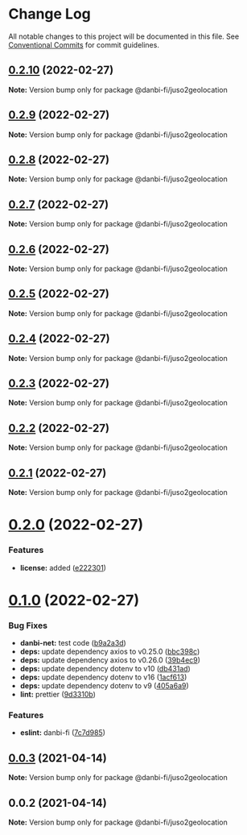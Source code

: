 # Change Log

All notable changes to this project will be documented in this file.
See [Conventional Commits](https://conventionalcommits.org) for commit guidelines.

## [0.2.10](https://github.com/danbi-fi/packages/compare/@danbi-fi/juso2geolocation@0.2.9...@danbi-fi/juso2geolocation@0.2.10) (2022-02-27)

**Note:** Version bump only for package @danbi-fi/juso2geolocation





## [0.2.9](https://github.com/danbi-fi/packages/compare/@danbi-fi/juso2geolocation@0.2.8...@danbi-fi/juso2geolocation@0.2.9) (2022-02-27)

**Note:** Version bump only for package @danbi-fi/juso2geolocation





## [0.2.8](https://github.com/danbi-fi/packages/compare/@danbi-fi/juso2geolocation@0.2.7...@danbi-fi/juso2geolocation@0.2.8) (2022-02-27)

**Note:** Version bump only for package @danbi-fi/juso2geolocation





## [0.2.7](https://github.com/danbi-fi/packages/compare/@danbi-fi/juso2geolocation@0.2.6...@danbi-fi/juso2geolocation@0.2.7) (2022-02-27)

**Note:** Version bump only for package @danbi-fi/juso2geolocation





## [0.2.6](https://github.com/danbi-fi/packages/compare/@danbi-fi/juso2geolocation@0.2.5...@danbi-fi/juso2geolocation@0.2.6) (2022-02-27)

**Note:** Version bump only for package @danbi-fi/juso2geolocation





## [0.2.5](https://github.com/danbi-fi/packages/compare/@danbi-fi/juso2geolocation@0.2.4...@danbi-fi/juso2geolocation@0.2.5) (2022-02-27)

**Note:** Version bump only for package @danbi-fi/juso2geolocation





## [0.2.4](https://github.com/danbi-fi/packages/compare/@danbi-fi/juso2geolocation@0.2.3...@danbi-fi/juso2geolocation@0.2.4) (2022-02-27)

**Note:** Version bump only for package @danbi-fi/juso2geolocation





## [0.2.3](https://github.com/danbi-fi/packages/compare/@danbi-fi/juso2geolocation@0.2.2...@danbi-fi/juso2geolocation@0.2.3) (2022-02-27)

**Note:** Version bump only for package @danbi-fi/juso2geolocation





## [0.2.2](https://github.com/danbi-fi/packages/compare/@danbi-fi/juso2geolocation@0.2.1...@danbi-fi/juso2geolocation@0.2.2) (2022-02-27)

**Note:** Version bump only for package @danbi-fi/juso2geolocation





## [0.2.1](https://github.com/danbi-fi/packages/compare/@danbi-fi/juso2geolocation@0.2.0...@danbi-fi/juso2geolocation@0.2.1) (2022-02-27)

**Note:** Version bump only for package @danbi-fi/juso2geolocation





# [0.2.0](https://github.com/danbi-fi/packages/compare/@danbi-fi/juso2geolocation@0.1.0...@danbi-fi/juso2geolocation@0.2.0) (2022-02-27)


### Features

* **license:** added ([e222301](https://github.com/danbi-fi/packages/commit/e2223015ba5bb7c387cdbb2a15df2b4d7e4f8268))





# [0.1.0](https://github.com/danbi-fi/packages/compare/@danbi-fi/juso2geolocation@0.0.3...@danbi-fi/juso2geolocation@0.1.0) (2022-02-27)


### Bug Fixes

* **danbi-net:** test code ([b9a2a3d](https://github.com/danbi-fi/packages/commit/b9a2a3d999c2b9ead131ce4b5a04e9b8142b43be))
* **deps:** update dependency axios to v0.25.0 ([bbc398c](https://github.com/danbi-fi/packages/commit/bbc398cc31743153f0d8ca437ba8cb20aee8d282))
* **deps:** update dependency axios to v0.26.0 ([39b4ec9](https://github.com/danbi-fi/packages/commit/39b4ec96007838520ee100deaa3ea34fd752401e))
* **deps:** update dependency dotenv to v10 ([db431ad](https://github.com/danbi-fi/packages/commit/db431ad5193d995d61b155394d55c35b3f6ad5f1))
* **deps:** update dependency dotenv to v16 ([1acf613](https://github.com/danbi-fi/packages/commit/1acf613fa4fe9c46bf39b514a276180881013d58))
* **deps:** update dependency dotenv to v9 ([405a6a9](https://github.com/danbi-fi/packages/commit/405a6a9de0facf44cce42d9fb6dc213223faebe0))
* **lint:** prettier ([9d3310b](https://github.com/danbi-fi/packages/commit/9d3310bc76af8e2b49ee4d55d25d47430ffbafeb))


### Features

* **eslint:** danbi-fi ([7c7d985](https://github.com/danbi-fi/packages/commit/7c7d9851e68f94b77d3ca645f9d0c06afb6b8c54))





## [0.0.3](https://github.com/danbi-fi/packages/compare/@danbi-fi/juso2geolocation@0.0.2...@danbi-fi/juso2geolocation@0.0.3) (2021-04-14)

**Note:** Version bump only for package @danbi-fi/juso2geolocation





## 0.0.2 (2021-04-14)

**Note:** Version bump only for package @danbi-fi/juso2geolocation
